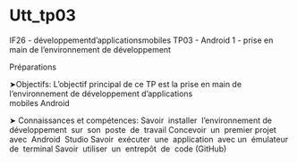# Utt_tp03

IF26 - développement​d’applications​mobiles
TP03 - Android 1  - prise en main de l’environnement de développement

Préparations

➤Objectifs:
L’objectif   principal   de   ce   TP   est   la   prise   en   main   de   l’environnement   de   développement   d’applications  
mobiles Android

➤ Connaissances et compétences:
Savoir​ ​ installer​ ​ l’environnement​ ​ de​ ​ développement​ ​ sur​ ​ son​ ​ poste​ ​ de​ ​ travail 
Concevoir​ ​ un​ ​ premier​ ​ projet​ ​ avec​ ​ Android​ ​ Studio 
Savoir​ ​ exécuter​ ​ une​ ​ application​ ​ avec​ ​ un​ ​ émulateur​ ​ de​ ​ terminal 
Savoir​ ​ utiliser​ ​ un​ ​ entrepôt​ ​ de​ ​ code​ ​ (GitHub) 
